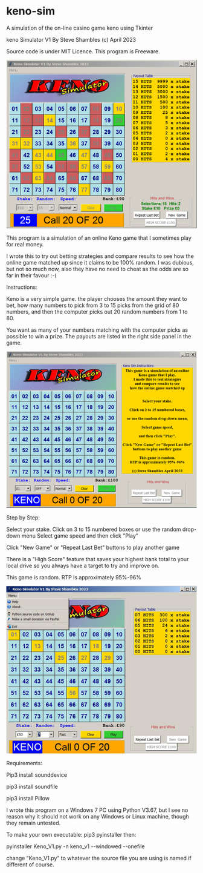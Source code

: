 # keno-sim
A simulation of the on-line casino game keno using Tkinter

keno Simulator V1
By Steve Shambles (c) April 2023

Source code is under MIT Licence.
This program is Freeware.



![Alt Text](https://github.com/Steve-Shambles/keno-sim/blob/main/screenshots/02_keno_sim_screenshot.png)



This program is a simulation of an online Keno game that I 
sometimes play for real money.

I wrote this to try out betting strategies and compare results to see how the online game matched up
since it claims to be 100% random. I was dubious, but not so much now, also they have no need
to cheat as the odds are so far in their favour :-(


Instructions:

Keno is a very simple game. the player chooses the amount they want to bet, how many numbers to pick from 3 to 15 picks
from the grid of 80 numbers, and then the computer picks out 20 random numbers from 1 to 80.

You want as many of your numbers matching with the computer picks as possible to win a prize.
The payouts are listed in the right side panel in the game.

![Alt Text](https://github.com/Steve-Shambles/keno-sim/blob/main/screenshots/03_keno_sim_screenshot.png)

Step by Step:

Select your stake.
Click on 3 to 15 numbered boxes
or use the random drop-down menu
Select game speed
and then click "Play"

Click "New Game" or "Repeat Last Bet" buttons to play another game

There is a "High Score" feature that saves your highest bank total
to your local drive so you always have a target to try and improve on.


This game is random. RTP is approximately 95%-96%

![Alt Text](https://github.com/Steve-Shambles/keno-sim/blob/main/screenshots/01_keno_sim_screenshot.png)

Requirements:

Pip3 install sounddevice

pip3 install soundfile

pip3 install Pillow


I wrote this program on a Windows 7 PC using Python V3.67, but I see no reason why it should not work on any
Windows or Linux machine, though they remain untested.

To make your own executable:
pip3 pyinstaller
then: 

pyinstaller  Keno_V1.py -n keno_v1 --windowed --onefile

change "Keno_V1.py" to whatever the source file you are using is named if different of course.


